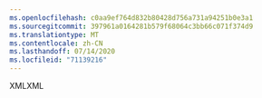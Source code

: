 ```yaml
---
ms.openlocfilehash: c0aa9ef764d832b80428d756a731a94251b0e3a1
ms.sourcegitcommit: 397961a0164281b579f68064c3bb66c071f374d9
ms.translationtype: MT
ms.contentlocale: zh-CN
ms.lasthandoff: 07/14/2020
ms.locfileid: "71139216"
---
```

<span data-ttu-id="0336d-101">XML</span><span class="sxs-lookup"><span data-stu-id="0336d-101">XML</span></span>